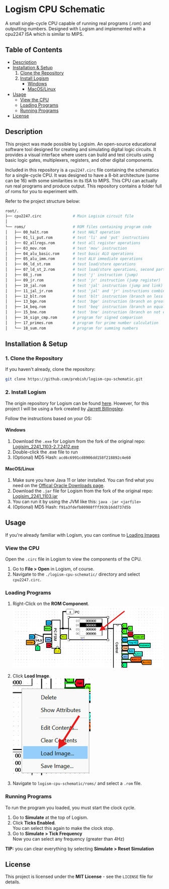 # Logism CPU Schematic
A small single-cycle CPU capable of running real programs (.rom) and outputting numbers. Designed with Logism and implemented with a cpu2247 ISA which is similar to MIPS.

## Table of Contents

- [Description](#description)
- [Installation & Setup](#installation--setup)
    1. [Clone the Repository](#1-clone-the-repository)
    2. [Install Logism](#2-install-logism)
        - [Windows](#windows)
        - [MacOS/Linux](#macoslinux)
- [Usage](#usage)
    - [View the CPU](#view-the-cpu)
    - [Loading Programs](#loading-programs)
    - [Running Programs](#running-programs)
- [License](#license)

## Description

This project was made possible by Logisim. An open-source educational software tool designed for creating and simulating digital logic circuits. It provides a visual interface where users can build and test circuits using basic logic gates, multiplexers, registers, and other digital components.

Included in this repository is a `cpu2247.circ` file containing the schematics for a single-cycle CPU. It was designed to have a 8-bit architecture (some can be 16) with some similarities in its ISA to MIPS. This CPU can actually run real programs and produce output. This repository contains a folder full of roms for you to experiment with. 

Refer to the project structure below:   

```bash
root/.
├── cpu2247.circ              # Main Logisim circuit file  
│  
└── roms/                     # ROM files containing program code  
│   ├── 00_halt.rom           # test HALT operation  
│   ├── 01_li_put.rom         # test 'li' and 'put' instructions  
│   ├── 02_allregs.rom        # test all register operations  
│   ├── 03_mov.rom            # test 'mov' instruction  
│   ├── 04_alu_basic.rom      # test basic ALU operations  
│   ├── 05_alu_imm.rom        # test ALU immediate operations  
│   ├── 06_ld_st.rom          # test load/store operations  
│   ├── 07_ld_st_2.rom        # test load/store operations, second part  
│   ├── 08_j.rom              # test 'j' instruction (jump)  
│   ├── 09_jr.rom             # test 'jr' instruction (jump register)  
│   ├── 10_jal.rom            # test 'jal' instruction (jump and link)  
│   ├── 11_jal_jr.rom         # test 'jal' and 'jr' instructions combined  
│   ├── 12_blt.rom            # test 'blt' instruction (branch on less than)  
│   ├── 13_bge.rom            # test 'bge' instruction (branch on greater or equal)  
│   ├── 14_beq.rom            # test 'beq' instruction (branch on equal)  
│   ├── 15_bne.rom            # test 'bne' instruction (branch on not equal)  
│   ├── 16_sign_cmp.rom       # program for signed comparison  
│   ├── 17_primes.rom         # program for prime number calculation  
│   └── 18_sum.rom            # program for summing numbers  
```

## Installation & Setup

### 1. Clone the Repository

If you haven't already, clone the repository:
```bash
git clone https://github.com/prebish/logism-cpu-schematic.git
```

### 2. Install Logism
  
The origin repository for Logism can be found [here](https://github.com/logisim-evolution/logisim-evolution). However, for this project I will be using a fork created by [Jarrett Billingsley](https://github.com/JarrettBillingsley).  

Follow the instructions based on your OS:

#### **Windows**

1. Download the `.exe` for Logism from the fork of the original repo: [Logisim_2241_1103-2.7.2412.exe](https://github.com/JarrettBillingsley/logisim/raw/master/download/Logisim_2241_1103-2.7.2412.exe)  
2. Double-click the .exe file to run
3. (Optional) MD5 Hash: `acd6c6991cd8906dd158f218892c4e60`

#### **MacOS/Linux**

1. Make sure you have Java 11 or later installed. You can find what you need on the [Offical Oracle Downloads page](https://www.oracle.com/java/technologies/downloads/).  
2. Download the `.jar` file for Logism from the fork of the original repo: [Logisim_2241_1103.jar](https://github.com/JarrettBillingsley/logisim/raw/master/download/Logisim_2241_1103.jar)
3. You can run it by using the JVM like this: ```java -jar <jarfile>```  
4. (Optional) MD5 Hash: `f91a3fdefb80988fff393b16dd737d5b`


## Usage
If you're already familiar with Logism, you can continue to [Loading Images](#loading-images)

### View the CPU
Open the `.circ` file in Logism to view the components of the CPU.  

1. Go to **File > Open** in Logism, of course.
2. Navigate to the `./logism-cpu-schematic/` directory and select `cpu2247.circ`.

### Loading Programs
1. Right-Click on the **ROM Component**.  
    ![ROM Component Image](./imgs/pointing_to_rom.png)  
  
2. Click **Load Image**.  
    ![Load Image Image](./imgs/click_load_image.png)

3. Navigate to `logism-cpu-schematic/roms/` and select a `.rom` file.

### Running Programs
To run the program you loaded, you must start the clock cycle.

1. Go to **Simulate** at the top of Logism.  
2. Click **Ticks Enabled**.  
    You can select this again to make the clock stop.
3. Go to **Simulate > Tick Frequency**  
    Now you can select any frequency (greater than 4Hz)

**TIP:** you can clear everything by selecting **Simulate > Reset Simulation**

## License
This project is licensed under the **MIT License** - see the `LICENSE` file for details.